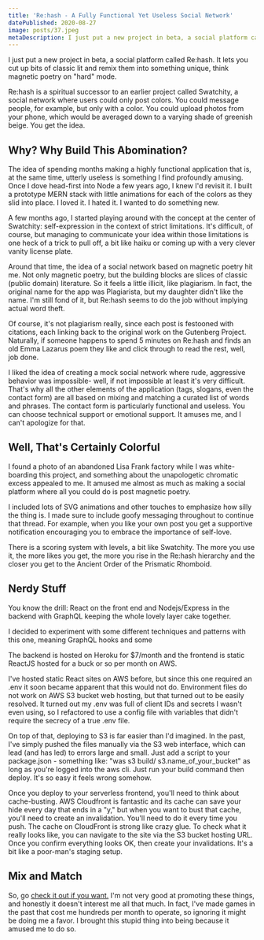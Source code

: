 ```yaml
---
title: 'Re:hash - A Fully Functional Yet Useless Social Network'
datePublished: 2020-08-27
image: posts/37.jpeg
metaDescription: I just put a new project in beta, a social platform called Re:hash. It lets you cut up bits of classic lit and remix them into something unique, think magnetic poetry on "hard" mode.
---
```


I just put a new project in beta, a social platform called Re:hash. It lets you cut up bits of classic lit and remix them into something unique, think magnetic poetry on "hard" mode.

Re:hash is a spiritual successor to an earlier project called Swatchity, a social network where users could only post colors. You could message people, for example, but only with a color. You could upload photos from your phone, which would be averaged down to a varying shade of greenish beige. You get the idea.

## Why? Why Build This Abomination?

The idea of spending months making a highly functional application that is, at the same time, utterly useless is something I find profoundly amusing. Once I dove head-first into Node a few years ago, I knew I'd revisit it. I built a prototype MERN stack with little animations for each of the colors as they slid into place. I loved it. I hated it. I wanted to do something new.

A few months ago, I started playing around with the concept at the center of Swatchity: self-expression in the context of strict limitations. It's difficult, of course, but managing to communicate your idea within those limitations is one heck of a trick to pull off, a bit like haiku or coming up with a very clever vanity license plate.

Around that time, the idea of a social network based on magnetic poetry hit me. Not only magnetic poetry, but the building blocks are slices of classic (public domain) literature. So it feels a little illicit, like plagiarism. In fact, the original name for the app was Plagiarista, but my daughter didn't like the name. I'm still fond of it, but Re:hash seems to do the job without implying actual word theft.

Of course, it's not plagiarism really, since each post is festooned with citations, each linking back to the original work on the Gutenberg Project. Naturally, if someone happens to spend 5 minutes on Re:hash and finds an old Emma Lazarus poem they like and click through to read the rest, well, job done.

I liked the idea of creating a mock social network where rude, aggressive behavior was impossible- well, if not impossible at least it's very difficult. That's why all the other elements of the application (tags, slogans, even the contact form) are all based on mixing and matching a curated list of words and phrases. The contact form is particularly functional and useless. You can choose technical support or emotional support. It amuses me, and I can't apologize for that.

## Well, That's Certainly Colorful

I found a photo of an abandoned Lisa Frank factory while I was white-boarding this project, and something about the unapologetic chromatic excess appealed to me. It amused me almost as much as making a social platform where all you could do is post magnetic poetry.

I included lots of SVG animations and other touches to emphasize how silly the thing is. I made sure to include goofy messaging throughout to continue that thread. For example, when you like your own post you get a supportive notification encouraging you to embrace the importance of self-love.

There is a scoring system with levels, a bit like Swatchity. The more you use it, the more likes you get, the more you rise in the Re:hash hierarchy and the closer you get to the Ancient Order of the Prismatic Rhomboid.

## Nerdy Stuff

You know the drill: React on the front end and Nodejs/Express in the backend with GraphQL keeping the whole lovely layer cake together.

I decided to experiment with some different techniques and patterns with this one, meaning GraphQL hooks and some

The backend is hosted on Heroku for $7/month and the frontend is static ReactJS hosted for a buck or so per month on AWS.

I've hosted static React sites on AWS before, but since this one required an .env it soon became apparent that this would not do. Environment files do not work on AWS S3 bucket web hosting, but that turned out to be easily resolved. It turned out my .env was full of client IDs and secrets I wasn't even using, so I refactored to use a config file with variables that didn't require the secrecy of a true .env file.

On top of that, deploying to S3 is far easier than I'd imagined. In the past, I've simply pushed the files manually via the S3 web interface, which can lead (and has led) to errors large and small. Just add a script to your package.json - something like: "was s3 build/ s3.name_of_your_bucket" as long as you're logged into the aws cli. Just run your build command then deploy. It's so easy it feels wrong somehow.

Once you deploy to your serverless frontend, you'll need to think about cache-busting. AWS Cloudfront is fantastic and its cache can save your hide every day that ends in a "y," but when you want to bust that cache, you'll need to create an invalidation. You'll need to do it every time you push. The cache on CloudFront is strong like crazy glue. To check what it really looks like, you can navigate to the site via the S3 bucket hosting URL. Once you confirm everything looks OK, then create your invalidations. It's a bit like a poor-man's staging setup.

## Mix and Match

So, go [check it out if you want.](https://rehash.ridiculopathy.com) I'm not very good at promoting these things, and honestly it doesn't interest me all that much. In fact, I've made games in the past that cost me hundreds per month to operate, so ignoring it might be doing me a favor. I brought this stupid thing into being because it amused me to do so.
